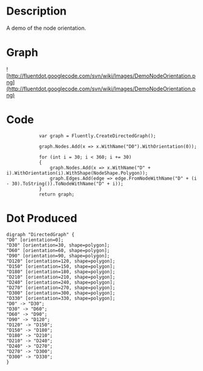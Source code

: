 # Description #

A demo of the node orientation.

# Graph #

![http://fluentdot.googlecode.com/svn/wiki/Images/DemoNodeOrientation.png](http://fluentdot.googlecode.com/svn/wiki/Images/DemoNodeOrientation.png)

# Code #

```
            var graph = Fluently.CreateDirectedGraph();
            
            graph.Nodes.Add(x => x.WithName("D0").WithOrientation(0));
            
            for (int i = 30; i < 360; i += 30)
            {
                graph.Nodes.Add(x => x.WithName("D" + i).WithOrientation(i).WithShape(NodeShape.Polygon));
                graph.Edges.Add(edge => edge.FromNodeWithName("D" + (i - 30).ToString()).ToNodeWithName("D" + i));
            }
            return graph;

```

# Dot Produced #

```
digraph "DirectedGraph" {
"D0" [orientation=0];
"D30" [orientation=30, shape=polygon];
"D60" [orientation=60, shape=polygon];
"D90" [orientation=90, shape=polygon];
"D120" [orientation=120, shape=polygon];
"D150" [orientation=150, shape=polygon];
"D180" [orientation=180, shape=polygon];
"D210" [orientation=210, shape=polygon];
"D240" [orientation=240, shape=polygon];
"D270" [orientation=270, shape=polygon];
"D300" [orientation=300, shape=polygon];
"D330" [orientation=330, shape=polygon];
"D0" -> "D30";
"D30" -> "D60";
"D60" -> "D90";
"D90" -> "D120";
"D120" -> "D150";
"D150" -> "D180";
"D180" -> "D210";
"D210" -> "D240";
"D240" -> "D270";
"D270" -> "D300";
"D300" -> "D330";
}
```